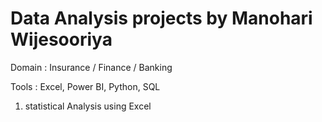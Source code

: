 # Data Analysis projects by Manohari Wijesooriya
Domain : Insurance / Finance / Banking

Tools  : Excel, Power BI, Python, SQL

1) statistical Analysis using Excel 
